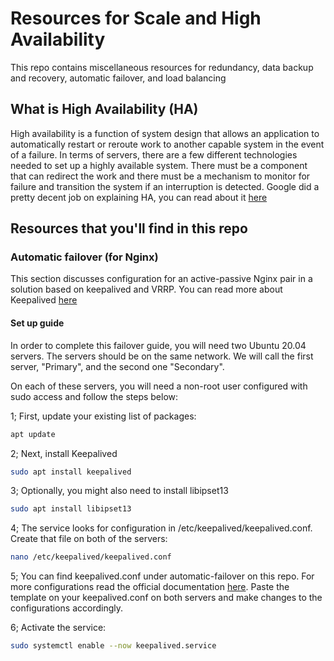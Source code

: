 # Resources for Scale and High Availability

This repo contains miscellaneous resources for redundancy, data backup and recovery, automatic failover, and load balancing

## What is High Availability (HA)

High availability is a function of system design that allows an application to automatically restart or reroute work to another capable system in the event of a failure. In terms of servers, there are a few different technologies needed to set up a highly available system. There must be a component that can redirect the work and there must be a mechanism to monitor for failure and transition the system if an interruption is detected. Google did a pretty decent job on explaining HA, you can read about it [here](https://cloud.google.com/architecture/framework/reliability/design-scale-high-availability)

## Resources that you'll find in this repo

### Automatic failover (for Nginx)

This section discusses configuration for an active-passive Nginx pair in a solution based on keepalived and VRRP. You can read more about Keepalived [here](https://keepalived.readthedocs.io/en/latest/introduction.html)

#### Set up guide

In order to complete this failover guide, you will need two Ubuntu 20.04 servers. The servers should be on the same network. We will call the first server, "Primary", and the second one "Secondary".

On each of these servers, you will need a non-root user configured with sudo access and follow the steps below:

1; First, update your existing list of packages:

```bash
apt update 
```

2; Next, install Keepalived

```bash
sudo apt install keepalived
```

3; Optionally, you might also need to install libipset13

```bash
sudo apt install libipset13
```

4; The service looks for configuration in /etc/keepalived/keepalived.conf. Create that file on both of the servers:

```bash
nano /etc/keepalived/keepalived.conf
```

5; You can find keepalived.conf under automatic-failover on this repo. For more configurations read the official documentation [here](https://keepalived.readthedocs.io/en/latest/configuration_synopsis.html). Paste the template on your keepalived.conf on both servers and make changes to the configurations accordingly.

6; Activate the service:

```bash
sudo systemctl enable --now keepalived.service
```
